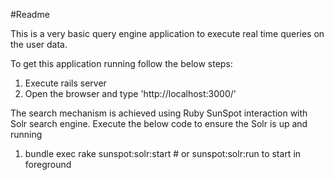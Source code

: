 #Readme

This is a very basic query engine application to execute real time queries on the user data.

To get this application running follow the below steps:

1. Execute rails server
2. Open the browser and type 'http://localhost:3000/'

The search mechanism is achieved using Ruby SunSpot interaction with Solr search engine.
Execute the below code to ensure the Solr is up and running
1. bundle exec rake sunspot:solr:start # or sunspot:solr:run to start in foreground

